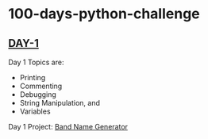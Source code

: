 # 100-days-python-challenge

## [DAY-1](./day-1/)

Day 1 Topics are:

- Printing
- Commenting
- Debugging
- String Manipulation, and
- Variables

Day 1 Project: [Band Name Generator](./day-1/project/)

 

